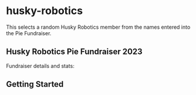 # husky-robotics
This selects a random Husky Robotics member from the names entered into the Pie Fundraiser.
## Husky Robotics Pie Fundraiser 2023
Fundraiser details and stats:
## Getting Started